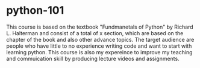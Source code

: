 # python-101
This course is based on the textbook "Fundmanetals of Python" by Richard L. Halterman and consist of a total of x section, which are based on the chapter of the book and also other advance topics. The target audience are people who have little to no experience writing code and want to start with learning python. 
This course is also my expereince to improve my teaching and commuication skill by producing lecture videos and assignments.
    